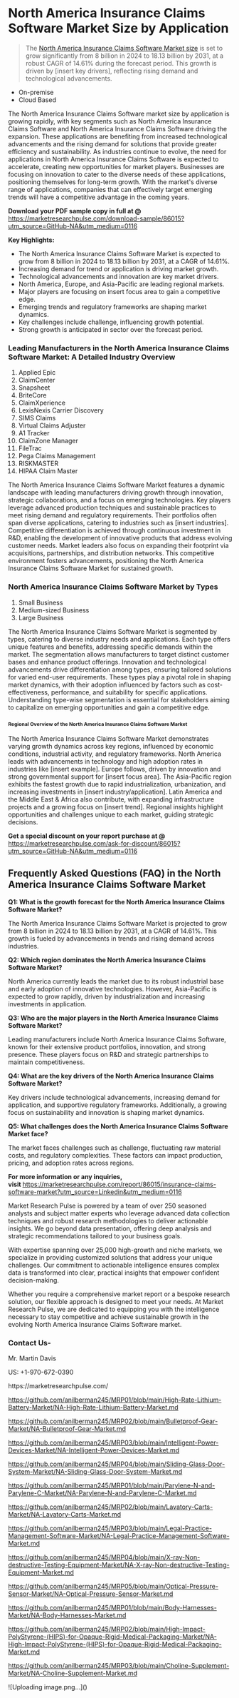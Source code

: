 <h1>North America Insurance Claims Software Market&nbsp;Size by Application</h1><blockquote><p>The <a href="https://marketresearchpulse.com/download-sample/86015?utm_source=GitHub-NA&amp;utm_medium=0116">North America Insurance Claims Software Market size</a> is set to grow significantly from 8 billion in 2024 to 18.13 billion by 2031, at a robust CAGR of 14.61% during the forecast period. This growth is driven by [insert key drivers], reflecting rising demand and technological advancements.</p></blockquote><ul><li>On-premise <li> Cloud Based</li></ul><p>The North America Insurance Claims Software market size by application is growing rapidly, with key segments such as North America Insurance Claims Software and North America Insurance Claims Software driving the expansion. These applications are benefiting from increased technological advancements and the rising demand for solutions that provide greater efficiency and sustainability. As industries continue to evolve, the need for applications in North America Insurance Claims Software is expected to accelerate, creating new opportunities for market players. Businesses are focusing on innovation to cater to the diverse needs of these applications, positioning themselves for long-term growth. With the market's diverse range of applications, companies that can effectively target emerging trends will have a competitive advantage in the coming years.</p><p><strong>Download your PDF sample copy in full at @ </strong><a href="https://marketresearchpulse.com/download-sample/86015?utm_source=GitHub-NA&amp;utm_medium=0116">https://marketresearchpulse.com/download-sample/86015?utm_source=GitHub-NA&amp;utm_medium=0116</a></p><p><strong>Key Highlights: </strong></p><ul><li>The North America Insurance Claims Software Market is expected to grow from 8 billion in 2024 to 18.13 billion by 2031, at a CAGR of 14.61%.</li><li>Increasing demand for trend or application is driving market growth.</li><li>Technological advancements and innovation are key market drivers.</li><li>North America, Europe, and Asia-Pacific are leading regional markets.</li><li>Major players are focusing on insert focus area to gain a competitive edge.</li><li>Emerging trends and regulatory frameworks are shaping market dynamics.</li><li>Key challenges include challenge, influencing growth potential.</li><li>Strong growth is anticipated in sector over the forecast period.</li></ul><h3>Leading Manufacturers in the North America Insurance Claims Software Market: A Detailed Industry Overview</h3><ol><li>Applied Epic</li><li>ClaimCenter</li><li>Snapsheet</li><li>BriteCore</li><li>ClaimXperience</li><li>LexisNexis Carrier Discovery</li><li>SIMS Claims</li><li>Virtual Claims Adjuster</li><li>A1 Tracker</li><li>ClaimZone Manager</li><li>FileTrac</li><li>Pega Claims Management</li><li>RISKMASTER</li><li>HIPAA Claim Master</li></ol><div class="flex max-w-full flex-col flex-grow"><div class="min-h-8 text-message flex w-full flex-col items-end gap-2 whitespace-normal break-words [.text-message+&amp;]:mt-5" dir="auto" data-message-author-role="assistant" data-message-id="fd8432e4-4910-450d-b182-61b7bfb0a01f" data-message-model-slug="gpt-4o"><div class="flex w-full flex-col gap-1 empty:hidden first:pt-[3px]"><div class="markdown prose w-full break-words dark:prose-invert light"><p>The North America Insurance Claims Software Market features a dynamic landscape with leading manufacturers driving growth through innovation, strategic collaborations, and a focus on emerging technologies. Key players leverage advanced production techniques and sustainable practices to meet rising demand and regulatory requirements. Their portfolios often span diverse applications, catering to industries such as [insert industries]. Competitive differentiation is achieved through continuous investment in R&amp;D, enabling the development of innovative products that address evolving customer needs. Market leaders also focus on expanding their footprint via acquisitions, partnerships, and distribution networks. This competitive environment fosters advancements, positioning the North America Insurance Claims Software Market for sustained growth.</p></div></div></div></div><h3>North America Insurance Claims Software Market by Types</h3><ol><li>Small Business <li> Medium-sized Business <li> Large Business</li></ol><div class="flex max-w-full flex-col flex-grow"><div class="min-h-8 text-message flex w-full flex-col items-end gap-2 whitespace-normal break-words [.text-message+&amp;]:mt-5" dir="auto" data-message-author-role="assistant" data-message-id="084470be-0bb7-4664-bddf-5156b4f41249" data-message-model-slug="gpt-4o-mini"><div class="flex w-full flex-col gap-1 empty:hidden first:pt-[3px]"><div class="markdown prose w-full break-words dark:prose-invert light"><p>The North America Insurance Claims Software Market is segmented by types, catering to diverse industry needs and applications. Each type offers unique features and benefits, addressing specific demands within the market. The segmentation allows manufacturers to target distinct customer bases and enhance product offerings. Innovation and technological advancements drive differentiation among types, ensuring tailored solutions for varied end-user requirements. These types play a pivotal role in shaping market dynamics, with their adoption influenced by factors such as cost-effectiveness, performance, and suitability for specific applications. Understanding type-wise segmentation is essential for stakeholders aiming to capitalize on emerging opportunities and gain a competitive edge.</p></div></div></div></div><h3><span style="font-size: 11px;">Regional Overview of the North America Insurance Claims Software Market</span></h3><div class="flex max-w-full flex-col flex-grow"><div class="min-h-8 text-message flex w-full flex-col items-end gap-2 whitespace-normal break-words [.text-message+&amp;]:mt-5" dir="auto" data-message-author-role="assistant" data-message-id="e9038762-ce64-4e30-91c9-9bd413514231" data-message-model-slug="gpt-4o-mini"><div class="flex w-full flex-col gap-1 empty:hidden first:pt-[3px]"><div class="markdown prose w-full break-words dark:prose-invert light"><p>The North America Insurance Claims Software Market demonstrates varying growth dynamics across key regions, influenced by economic conditions, industrial activity, and regulatory frameworks. North America leads with advancements in technology and high adoption rates in industries like [insert example]. Europe follows, driven by innovation and strong governmental support for [insert focus area]. The Asia-Pacific region exhibits the fastest growth due to rapid industrialization, urbanization, and increasing investments in [insert industry/application]. Latin America and the Middle East &amp; Africa also contribute, with expanding infrastructure projects and a growing focus on [insert trend]. Regional insights highlight opportunities and challenges unique to each market, guiding strategic decisions.</p></div></div></div></div><p><strong>Get a special discount on your report purchase at @ </strong><a href="https://marketresearchpulse.com/ask-for-discount/86015?utm_source=GitHub-NA&amp;utm_medium=0116">https://marketresearchpulse.com/ask-for-discount/86015?utm_source=GitHub-NA&amp;utm_medium=0116</a></p><h2>Frequently Asked Questions (FAQ) in the North America Insurance Claims Software Market</h2><p><strong>Q1: What is the growth forecast for the North America Insurance Claims Software Market?</strong></p><p>The North America Insurance Claims Software Market is projected to grow from 8 billion in 2024 to 18.13 billion by 2031, at a CAGR of 14.61%. This growth is fueled by advancements in trends and rising demand across industries.</p><p><strong>Q2: Which region dominates the North America Insurance Claims Software Market?</strong></p><p>North America currently leads the market due to its robust industrial base and early adoption of innovative technologies. However, Asia-Pacific is expected to grow rapidly, driven by industrialization and increasing investments in application.</p><p><strong>Q3: Who are the major players in the North America Insurance Claims Software Market?</strong></p><p>Leading manufacturers include North America Insurance Claims Software, known for their extensive product portfolios, innovation, and strong presence. These players focus on R&amp;D and strategic partnerships to maintain competitiveness.</p><p><strong>Q4: What are the key drivers of the North America Insurance Claims Software Market?</strong></p><p>Key drivers include technological advancements, increasing demand for application, and supportive regulatory frameworks. Additionally, a growing focus on sustainability and innovation is shaping market dynamics.</p><p><strong>Q5: What challenges does the North America Insurance Claims Software Market face?</strong></p><p>The market faces challenges such as challenge, fluctuating raw material costs, and regulatory complexities. These factors can impact production, pricing, and adoption rates across regions.</p><p><strong>For more information or any inquiries, visit&nbsp;</strong><a href="https://marketresearchpulse.com/report/86015/insurance-claims-software-market?utm_source=Linkedin&utm_medium=0116">https://marketresearchpulse.com/report/86015/insurance-claims-software-market?utm_source=Linkedin&utm_medium=0116</a></p><p>Market Research Pulse is powered by a team of over 250 seasoned analysts and subject matter experts who leverage advanced data collection techniques and robust research methodologies to deliver actionable insights. We go beyond data presentation, offering deep analysis and strategic recommendations tailored to your business goals.</p><p>With expertise spanning over 25,000 high-growth and niche markets, we specialize in providing customized solutions that address your unique challenges. Our commitment to actionable intelligence ensures complex data is transformed into clear, practical insights that empower confident decision-making.</p><p>Whether you require a comprehensive market report or a bespoke research solution, our flexible approach is designed to meet your needs. At Market Research Pulse, we are dedicated to equipping you with the intelligence necessary to stay competitive and achieve sustainable growth in the evolving North America Insurance Claims Software market.</p><h3><strong>Contact Us-</strong></h3><p>Mr. Martin Davis</p><p>US: +1-970-672-0390</p><p>https://marketresearchpulse.com/</p><p><a href="https://github.com/anilberman245/MRP01/blob/main/High-Rate-Lithium-Battery-Market/NA-High-Rate-Lithium-Battery-Market.md">https://github.com/anilberman245/MRP01/blob/main/High-Rate-Lithium-Battery-Market/NA-High-Rate-Lithium-Battery-Market.md</a></p><p><a href="https://github.com/anilberman245/MRP02/blob/main/Bulletproof-Gear-Market/NA-Bulletproof-Gear-Market.md">https://github.com/anilberman245/MRP02/blob/main/Bulletproof-Gear-Market/NA-Bulletproof-Gear-Market.md</a></p><p><a href="https://github.com/anilberman245/MRP03/blob/main/Intelligent-Power-Devices-Market/NA-Intelligent-Power-Devices-Market.md">https://github.com/anilberman245/MRP03/blob/main/Intelligent-Power-Devices-Market/NA-Intelligent-Power-Devices-Market.md</a></p><p><a href="https://github.com/anilberman245/MRP04/blob/main/Sliding-Glass-Door-System-Market/NA-Sliding-Glass-Door-System-Market.md">https://github.com/anilberman245/MRP04/blob/main/Sliding-Glass-Door-System-Market/NA-Sliding-Glass-Door-System-Market.md</a></p><p><a href="https://github.com/anilberman245/MRP01/blob/main/Parylene-N-and-Parylene-C-Market/NA-Parylene-N-and-Parylene-C-Market.md">https://github.com/anilberman245/MRP01/blob/main/Parylene-N-and-Parylene-C-Market/NA-Parylene-N-and-Parylene-C-Market.md</a></p><p><a href="https://github.com/anilberman245/MRP02/blob/main/Lavatory-Carts-Market/NA-Lavatory-Carts-Market.md">https://github.com/anilberman245/MRP02/blob/main/Lavatory-Carts-Market/NA-Lavatory-Carts-Market.md</a></p><p><a href="https://github.com/anilberman245/MRP03/blob/main/Legal-Practice-Management-Software-Market/NA-Legal-Practice-Management-Software-Market.md">https://github.com/anilberman245/MRP03/blob/main/Legal-Practice-Management-Software-Market/NA-Legal-Practice-Management-Software-Market.md</a></p><p><a href="https://github.com/anilberman245/MRP04/blob/main/X-ray-Non-destructive-Testing-Equipment-Market/NA-X-ray-Non-destructive-Testing-Equipment-Market.md">https://github.com/anilberman245/MRP04/blob/main/X-ray-Non-destructive-Testing-Equipment-Market/NA-X-ray-Non-destructive-Testing-Equipment-Market.md</a></p><p><a href="https://github.com/anilberman245/MRP05/blob/main/Optical-Pressure-Sensor-Market/NA-Optical-Pressure-Sensor-Market.md">https://github.com/anilberman245/MRP05/blob/main/Optical-Pressure-Sensor-Market/NA-Optical-Pressure-Sensor-Market.md</a></p><p><a href="https://github.com/anilberman245/MRP01/blob/main/Body-Harnesses-Market/NA-Body-Harnesses-Market.md">https://github.com/anilberman245/MRP01/blob/main/Body-Harnesses-Market/NA-Body-Harnesses-Market.md</a></p><p><a href="https://github.com/anilberman245/MRP02/blob/main/High-Impact-PolyStyrene-(HIPS)-for-Opaque-Rigid-Medical-Packaging-Market/NA-High-Impact-PolyStyrene-(HIPS)-for-Opaque-Rigid-Medical-Packaging-Market.md">https://github.com/anilberman245/MRP02/blob/main/High-Impact-PolyStyrene-(HIPS)-for-Opaque-Rigid-Medical-Packaging-Market/NA-High-Impact-PolyStyrene-(HIPS)-for-Opaque-Rigid-Medical-Packaging-Market.md</a></p><p><a href="https://github.com/anilberman245/MRP03/blob/main/Choline-Supplement-Market/NA-Choline-Supplement-Market.md">https://github.com/anilberman245/MRP03/blob/main/Choline-Supplement-Market/NA-Choline-Supplement-Market.md</a></p>
![Uploading image.png…]()

